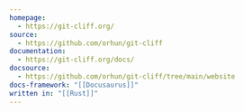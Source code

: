 ```yaml
---
homepage:
  - https://git-cliff.org/
source:
  - https://github.com/orhun/git-cliff
documentation:
  - https://git-cliff.org/docs/
docsource:
  - https://github.com/orhun/git-cliff/tree/main/website
docs-framework: "[[Docusaurus]]"
written in: "[[Rust]]"
---
```

